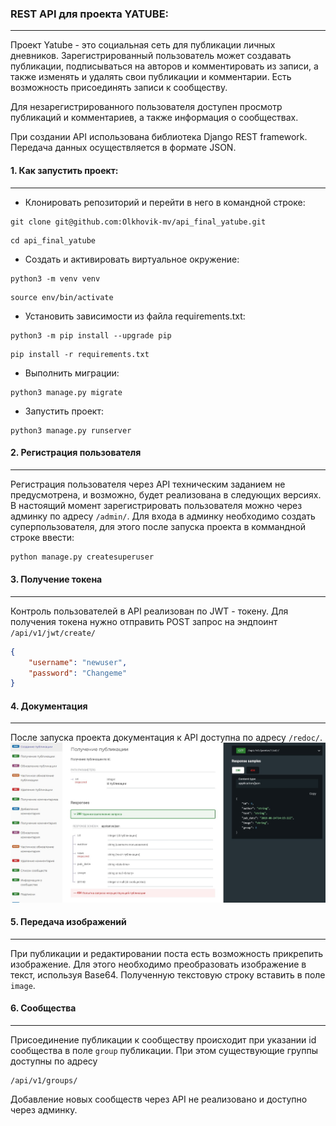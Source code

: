 ### REST API для проекта YATUBE:
---

Проект Yatube - это социальная сеть для публикации личных дневников.
Зарегистрированный пользователь может создавать публикации, подписываться на авторов и комментировать из записи, а также изменять и удалять свои публикации и комментарии. Есть возможность присоединять записи к сообществу.

Для незарегистрированного пользователя доступен просмотр публикаций и комментариев, а также информация о сообществах.

При создании API использована библиотека Django REST framework. Передача данных осуществляется в формате JSON.

#### 1. Как запустить проект:
---
- Клонировать репозиторий и перейти в него в командной строке:
```
git clone git@github.com:Olkhovik-mv/api_final_yatube.git
```
```
cd api_final_yatube
```
- Cоздать и активировать виртуальное окружение:
```
python3 -m venv venv
```
```
source env/bin/activate
```
- Установить зависимости из файла requirements.txt:
```
python3 -m pip install --upgrade pip
```
```
pip install -r requirements.txt
```
- Выполнить миграции:
```
python3 manage.py migrate
```
- Запустить проект:
```
python3 manage.py runserver
```
#### 2. Регистрация пользователя
---
Регистрация пользователя через API техническим заданием не предусмотрена, и возможно, будет реализована в следующих версиях. В настоящий момент зарегистрировать пользователя можно через админку по адресу `/admin/`. Для входа в админку необходимо создать суперпользователя, для этого после запуска проекта в коммандной строке ввести: 
```bash
python manage.py createsuperuser
```

#### 3. Получение токена
---
Контроль пользователей в API реализован по JWT - токену. 
Для получения токена нужно отправить POST запрос на эндпоинт `/api/v1/jwt/create/`
```JSON
{
	"username": "newuser",
	"password": "Changeme"
}
```

#### 4. Документация
---
После запуска проекта документация к API доступна по  адресу `/redoc/`.
![Документация к api](/readme_assets/redoc.jpg)
#### 5. Передача изображений
---
При публикации и редактировании поста есть возможность прикрепить изображение. Для этого необходимо преобразовать изображение в текст, используя Base64. Полученную текстовую строку вставить в поле `image`.
#### 6. Сообщества
---
Присоединение публикации к сообществу происходит при указании id сообщества в поле `group`  публикации. При этом существующие группы доступны по адресу
```
/api/v1/groups/
```
Добавление новых сообществ через API не реализовано и доступно через админку.